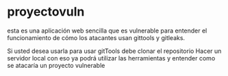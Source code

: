 # proyectovuln
esta es una aplicación web sencilla que es vulnerable para entender el funcionamiento de cómo los atacantes usan gittools y gitleaks.

Si usted desea usarla para usar gitTools debe clonar el repositorio
Hacer un servidor local con eso ya podrá utilizar las herramientas y entender como se atacaría un proyecto vulnerable
